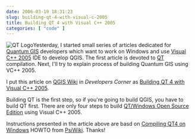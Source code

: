 ```yaml
---
date: 2006-03-19 18:31:23
slug: building-qt-4-with-visual-c-2005
title: Building QT 4 with Visual C++ 2005
categories: [ "code" ]
---
```



![QT Logo](/images/logos/qt-logo.gif)Yesterday, I started small series of articles dedicated for [Quantum GIS](http://www.qgis.org) developers which want to work on Windows and use [Visual C++ 2005](http://msdn.microsoft.com/visualc/) IDE to develop QGIS. The first article is devoted to [QT](http://www.trolltech.com/products/qt/index.html) compilation. Next, I'll try to explain process of building Quantum GIS using VC++ 2005.







I put this article on [QGIS Wiki](http://wiki.qgis.org) in _Developers Corner_ as [Building QT 4 with Visual C++ 2005](http://wiki.qgis.org/qgiswiki/Building_QT_4_with_Visual_C%2B%2B_2005).






Building QT is the first step, so if you're going to build QGIS, you have to build QT first. There are only four steps to build [QT/Windows Open Source Edition](http://www.trolltech.com/download/opensource.html) using Visual C++ 2005.






Instructions presented in the article above are basd on [Compiling QT4 on Windows](http://psi-im.org/wiki/Compiling_Qt4_on_Windows) HOWTO from [PsiWiki](http://psi-im.org/wiki/). Thanks!

